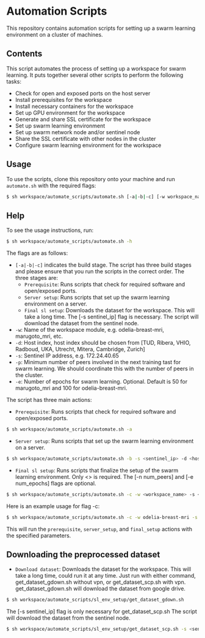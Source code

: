 # Automation Scripts

This repository contains automation scripts for setting up a swarm learning environment on a cluster of machines.

## Contents
This script automates the process of setting up a workspace for swarm learning. It puts together several other scripts to perform the following tasks:

- Check for open and exposed ports on the host server
- Install prerequisites for the workspace
- Install necessary containers for the workspace
- Set up GPU environment for the workspace
- Generate and share SSL certificate for the workspace
- Set up swarm learning environment
- Set up swarm network node and/or sentinel node
- Share the SSL certificate with other nodes in the cluster
- Configure swarm learning environment for the workspace

## Usage

To use the scripts, clone this repository onto your machine and run `automate.sh` with the required flags:

```sh
$ sh workspace/automate_scripts/automate.sh [-a|-b|-c] [-w workspace_name] [-d host_index] [-s sentinel_ip] [-n num_peers] [-e num_epochs] [-h]"
```

## Help
To see the usage instructions, run:
```sh
$ sh workspace/automate_scripts/automate.sh -h
```


The flags are as follows:

- `[-a|-b|-c]` indicates the build stage. The script has three build stages and please ensure that you run the scripts in the correct order. The three stages are:
    - `Prerequisite`: Runs scripts that check for required software and open/exposed ports.
    - `Server setup`: Runs scripts that set up the swarm learning environment on a server.
    - `Final sl setup`: Downloads the dataset for the workspace. This will take a long time. The [-s sentinel_ip] flag is necessary. The script will download the dataset from the sentinel node.
- `-w`: Name of the workspace module, e.g. odelia-breast-mri, marugoto_mri, etc.
- `-d`: Host index, host index should be chosen from [TUD, Ribera, VHIO, Radboud, UKA, Utrecht, Mitera, Cambridge, Zurich]
- `-s`: Sentinel IP address, e.g. 172.24.40.65
- `-p`: Minimum number of peers involved in the next training tast for swarm learning. We should coordinate this with the number of peers in the cluster.
- `-e`: Number of epochs for swarm learning. Optional. Default is 50 for marugoto_mri and 100 for odelia-breast-mri.

The script has three main actions:

- `Prerequisite`: Runs scripts that check for required software and open/exposed ports.
```sh
$ sh workspace/automate_scripts/automate.sh -a
```
- `Server setup`: Runs scripts that set up the swarm learning environment on a server.
```sh
$ sh workspace/automate_scripts/automate.sh -b -s <sentinel_ip> -d <host_index>
```

- `Final sl setup`: Runs scripts that finalize the setup of the swarm learning environment. Only <> is required. The [-n num_peers] and [-e num_epochs] flags are optional.
```sh
$ sh workspace/automate_scripts/automate.sh -c -w <workspace_name> -s <sentinel_ip> -d <host_index> [-n num_peers] [-e num_epochs]
```
Here is an example usage for flag -c:
```sh
$ sh workspace/automate_scripts/automate.sh -c -w odelia-breast-mri -s 172.24.40.65 -d VHIO -n 3 -e 50
```


This will run the `prerequisite`, `server_setup`, and `final_setup` actions with the specified parameters.

## Downloading the preprocessed dataset
- `Download dataset`: Downloads the dataset for the workspace. This will take a long time, could run it at any time. Just run with either command, get_dataset_gdown.sh without vpn, or get_dataset_scp.sh with vpn.
get_dataset_gdown.sh will download the dataset from google drive.
```sh
$ sh workspace/automate_scripts/sl_env_setup/get_dataset_gdown.sh
```
The [-s sentinel_ip] flag is only necessary for get_dataset_scp.sh The script will download the dataset from the sentinel node.
```sh
$ sh workspace/automate_scripts/sl_env_setup/get_dataset_scp.sh -s <sentinel_ip>
```